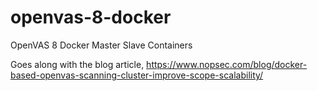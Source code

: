 # openvas-8-docker
OpenVAS 8 Docker Master Slave Containers

Goes along with the blog article, https://www.nopsec.com/blog/docker-based-openvas-scanning-cluster-improve-scope-scalability/
